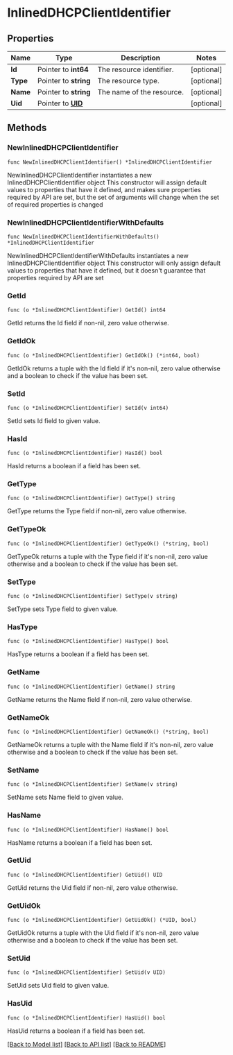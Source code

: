 # InlinedDHCPClientIdentifier

## Properties

Name | Type | Description | Notes
------------ | ------------- | ------------- | -------------
**Id** | Pointer to **int64** | The resource identifier. | [optional] 
**Type** | Pointer to **string** | The resource type. | [optional] 
**Name** | Pointer to **string** | The name of the resource. | [optional] 
**Uid** | Pointer to [**UID**](UID.md) |  | [optional] 

## Methods

### NewInlinedDHCPClientIdentifier

`func NewInlinedDHCPClientIdentifier() *InlinedDHCPClientIdentifier`

NewInlinedDHCPClientIdentifier instantiates a new InlinedDHCPClientIdentifier object
This constructor will assign default values to properties that have it defined,
and makes sure properties required by API are set, but the set of arguments
will change when the set of required properties is changed

### NewInlinedDHCPClientIdentifierWithDefaults

`func NewInlinedDHCPClientIdentifierWithDefaults() *InlinedDHCPClientIdentifier`

NewInlinedDHCPClientIdentifierWithDefaults instantiates a new InlinedDHCPClientIdentifier object
This constructor will only assign default values to properties that have it defined,
but it doesn't guarantee that properties required by API are set

### GetId

`func (o *InlinedDHCPClientIdentifier) GetId() int64`

GetId returns the Id field if non-nil, zero value otherwise.

### GetIdOk

`func (o *InlinedDHCPClientIdentifier) GetIdOk() (*int64, bool)`

GetIdOk returns a tuple with the Id field if it's non-nil, zero value otherwise
and a boolean to check if the value has been set.

### SetId

`func (o *InlinedDHCPClientIdentifier) SetId(v int64)`

SetId sets Id field to given value.

### HasId

`func (o *InlinedDHCPClientIdentifier) HasId() bool`

HasId returns a boolean if a field has been set.

### GetType

`func (o *InlinedDHCPClientIdentifier) GetType() string`

GetType returns the Type field if non-nil, zero value otherwise.

### GetTypeOk

`func (o *InlinedDHCPClientIdentifier) GetTypeOk() (*string, bool)`

GetTypeOk returns a tuple with the Type field if it's non-nil, zero value otherwise
and a boolean to check if the value has been set.

### SetType

`func (o *InlinedDHCPClientIdentifier) SetType(v string)`

SetType sets Type field to given value.

### HasType

`func (o *InlinedDHCPClientIdentifier) HasType() bool`

HasType returns a boolean if a field has been set.

### GetName

`func (o *InlinedDHCPClientIdentifier) GetName() string`

GetName returns the Name field if non-nil, zero value otherwise.

### GetNameOk

`func (o *InlinedDHCPClientIdentifier) GetNameOk() (*string, bool)`

GetNameOk returns a tuple with the Name field if it's non-nil, zero value otherwise
and a boolean to check if the value has been set.

### SetName

`func (o *InlinedDHCPClientIdentifier) SetName(v string)`

SetName sets Name field to given value.

### HasName

`func (o *InlinedDHCPClientIdentifier) HasName() bool`

HasName returns a boolean if a field has been set.

### GetUid

`func (o *InlinedDHCPClientIdentifier) GetUid() UID`

GetUid returns the Uid field if non-nil, zero value otherwise.

### GetUidOk

`func (o *InlinedDHCPClientIdentifier) GetUidOk() (*UID, bool)`

GetUidOk returns a tuple with the Uid field if it's non-nil, zero value otherwise
and a boolean to check if the value has been set.

### SetUid

`func (o *InlinedDHCPClientIdentifier) SetUid(v UID)`

SetUid sets Uid field to given value.

### HasUid

`func (o *InlinedDHCPClientIdentifier) HasUid() bool`

HasUid returns a boolean if a field has been set.


[[Back to Model list]](../README.md#documentation-for-models) [[Back to API list]](../README.md#documentation-for-api-endpoints) [[Back to README]](../README.md)


